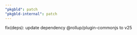 ```yaml
---
"pkgbld": patch
"pkgbld-internal": patch
---
```


fix(deps): update dependency @rollup/plugin-commonjs to v25
